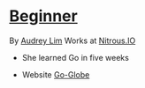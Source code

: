 # [Beginner](http://www.gophercon.com/talks/learning-go/)

By [Audrey Lim](https://github.com/audreylim)
Works at [Nitrous.IO](https://pro.nitrous.io/?l=1)

- She learned Go in five weeks

- Website
  [Go-Globe](http://secure-falls-6445.herokuapp.com/)
